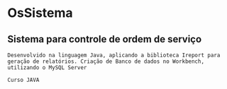 # OsSistema
## Sistema para controle de ordem de serviço 

``` 
Desenvolvido na linguagem Java, aplicando a biblioteca Ireport para geração de relatórios. Criação de Banco de dados no Workbench, utilizando o MySQL Server
``` 

```
Curso JAVA
```
